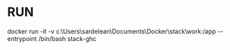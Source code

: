 # RUN

docker run -it -v c:\Users\sardelean\Documents\Docker\stack\work:/app --entrypoint /bin/bash stack-ghc
